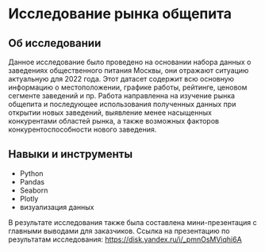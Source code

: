 # Исследование рынка общепита

## Об исследовании 
Данное исследование было проведено на основании набора данных о заведениях общественного питания Москвы, они отражают ситуацию актуальную для 2022 года. Этот датасет содержит всю основную информацию о местоположении, графике работы, рейтинге, ценовом сегменте заведений и пр. Работа направленна на изучение рынка общепита и последующее использования полученных данных при открытии новых заведений, выявление менее насыщенных конкурентами областей рынка, а также возможных факторов конкурентоспособности нового заведения.

## Навыки и инструменты
- Python
- Pandas
- Seaborn
- Plotly
- визуализация данных

В результате исследования также была составлена мини-презентация с главными выводами для заказчиков.
Ссылка на презентацию по результатам исследования: https://disk.yandex.ru/i/_pmnOsMViqhi6A
